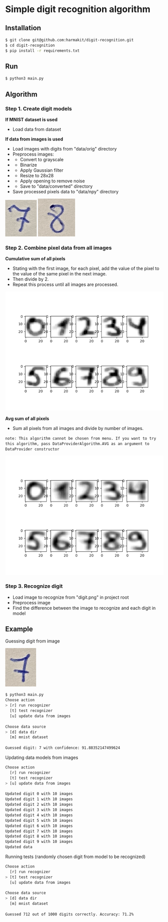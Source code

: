 # Simple digit recognition algorithm

## Installation

```bash
$ git clone git@github.com:harmakit/digit-recognition.git
$ cd digit-recognition
$ pip install -r requirements.txt
```

## Run

```bash
$ python3 main.py
```

## Algorithm

### Step 1. Create digit models
**If MNIST dataset is used**    
- Load data from dataset

**If data from images is used**
- Load images with digits from "data/orig" directory
- Preprocess images:
- - Convert to grayscale
- - Binarize
- - Apply Gaussian filter
- - Resize to 28x28
- - Apply opening to remove noise
- - Save to "data/converted" directory
- Save processed pixels data to "data/npy" directory

![](readme/digits/7.gif)
![](readme/digits/8.gif)

### Step 2. Combine pixel data from all images
**Cumulative sum of all pixels**  
- Stating with the first image, for each pixel, add the value of the pixel to the value of the same pixel in the next image.  
- Then divide by 2. 
- Repeat this process until all images are processed.

![](readme/cumulative_model.gif)


**Avg sum of all pixels**  
- Sum all pixels from all images and divide by number of images.

`note: This algorithm cannot be chosen from menu. If you want to try this algorithm, pass DataProviderAlgorithm.AVG as an argument to DataProvider constructor`

![](readme/avg_model.gif)


### Step 3. Recognize digit

- Load image to recognize from "digit.png" in project root
- Preprocess image
- Find the difference between the image to recognize and each digit in model


## Example

Guessing digit from image

![](digit.png)

```bash
$ python3 main.py
Choose action                                                                                                                                                                                             
> [r] run recognizer                                                                                                                                                                                      
  [t] test recognizer                                                                                                                                                                                     
  [u] update data from images   
  
Choose data source                                                                                                                                                                                        
> [d] data dir                                                                                                                                                                                            
  [m] mnist dataset  
  
Guessed digit: 7 with confidence: 91.88352147499624
```

Updating data models from images

```bash
Choose action                                                                                                                                                                                             
  [r] run recognizer                                                                                                                                                                                      
  [t] test recognizer                                                                                                                                                                                     
> [u] update data from images    

Updated digit 0 with 10 images
Updated digit 1 with 10 images
Updated digit 2 with 10 images
Updated digit 3 with 10 images
Updated digit 4 with 10 images
Updated digit 5 with 10 images
Updated digit 6 with 10 images
Updated digit 7 with 10 images
Updated digit 8 with 10 images
Updated digit 9 with 10 images
Updated data
```

Running tests (randomly chosen digit from model to be recognized)

```bash
Choose action                                                                                                                                                                                             
  [r] run recognizer                                                                                                                                                                                      
> [t] test recognizer                                                                                                                                                                                     
  [u] update data from images  

Choose data source                                                                                                                                                                                        
> [d] data dir                                                                                                                                                                                            
  [m] mnist dataset        

Guessed 712 out of 1000 digits correctly. Accuracy: 71.2%
```